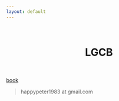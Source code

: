 ```yaml
---
layout: default
---
```

<br />
<h1 style="text-align:center">LGCB</h1>
<br />

[book](/LGCB/book)

<blockquote>
<p>
happypeter1983 at gmail.com
</p>
</blockquote>



